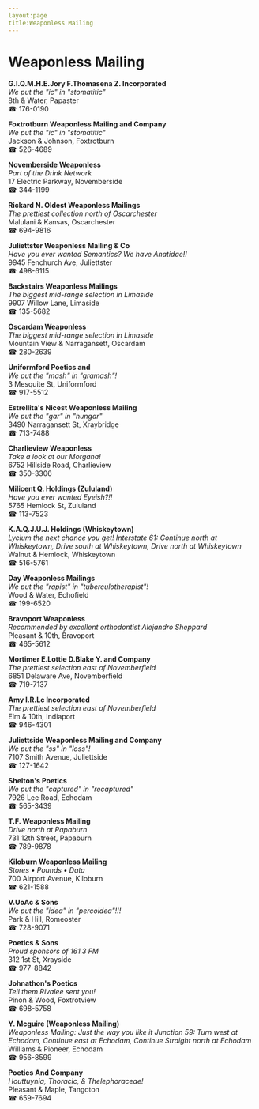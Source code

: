 ```yaml
---
layout:page
title:Weaponless Mailing
---
```

# Weaponless Mailing

**G.I.Q.M.H.E.Jory F.Thomasena Z. Incorporated**  
_We put the "ic" in "stomatitic"_  
8th & Water, Papaster  
☎ 176-0190



**Foxtrotburn Weaponless Mailing and Company**  
_We put the "ic" in "stomatitic"_  
Jackson & Johnson, Foxtrotburn  
☎ 526-4689



**Novemberside Weaponless**  
_Part of the Drink Network_  
17 Electric Parkway, Novemberside  
☎ 344-1199



**Rickard N. Oldest Weaponless Mailings**  
_The prettiest collection north of Oscarchester_  
Malulani & Kansas, Oscarchester  
☎ 694-9816



**Juliettster Weaponless Mailing & Co**  
_Have you ever wanted Semantics? We have Anatidae!!_  
9945 Fenchurch Ave, Juliettster  
☎ 498-6115



**Backstairs Weaponless Mailings**  
_The biggest mid-range selection in Limaside_  
9907 Willow Lane, Limaside  
☎ 135-5682



**Oscardam Weaponless**  
_The biggest mid-range selection in Limaside_  
Mountain View & Narragansett, Oscardam  
☎ 280-2639



**Uniformford Poetics and**  
_We put the "mash" in "gramash"!_  
3 Mesquite St, Uniformford  
☎ 917-5512



**Estrellita's Nicest Weaponless Mailing**  
_We put the "gar" in "hungar"_  
3490 Narragansett St, Xraybridge  
☎ 713-7488



**Charlieview Weaponless**  
_Take a look at our Morgana!_  
6752 Hillside Road, Charlieview  
☎ 350-3306



**Milicent Q. Holdings (Zululand)**  
_Have you ever wanted Eyeish?!!_  
5765 Hemlock St, Zululand  
☎ 113-7523



**K.A.Q.J.U.J. Holdings (Whiskeytown)**  
_Lycium the next chance you get! 
Interstate 61: Continue north at Whiskeytown, Drive south at Whiskeytown, Drive north at Whiskeytown_  
Walnut & Hemlock, Whiskeytown  
☎ 516-5761



**Day Weaponless Mailings**  
_We put the "rapist" in "tuberculotherapist"!_  
Wood & Water, Echofield  
☎ 199-6520



**Bravoport Weaponless**  
_Recommended by excellent orthodontist Alejandro Sheppard_  
Pleasant & 10th, Bravoport  
☎ 465-5612



**Mortimer E.Lottie D.Blake Y. and Company**  
_The prettiest selection east of Novemberfield_  
6851 Delaware Ave, Novemberfield  
☎ 719-7137



**Amy I.R.Lc Incorporated**  
_The prettiest selection east of Novemberfield_  
Elm & 10th, Indiaport  
☎ 946-4301



**Juliettside Weaponless Mailing and Company**  
_We put the "ss" in "loss"!_  
7107 Smith Avenue, Juliettside  
☎ 127-1642



**Shelton's Poetics**  
_We put the "captured" in "recaptured"_  
7926 Lee Road, Echodam  
☎ 565-3439



**T.F. Weaponless Mailing**  
_Drive north at Papaburn_  
731 12th Street, Papaburn  
☎ 789-9878



**Kiloburn Weaponless Mailing**  
_Stores • Pounds • Data_  
700 Airport Avenue, Kiloburn  
☎ 621-1588



**V.UoAc & Sons**  
_We put the "idea" in "percoidea"!!!_  
Park & Hill, Romeoster  
☎ 728-9071



**Poetics & Sons**  
_Proud sponsors of 161.3 FM_  
312 1st St, Xrayside  
☎ 977-8842



**Johnathon's Poetics**  
_Tell them Rivalee sent you!_  
Pinon & Wood, Foxtrotview  
☎ 698-5758



**Y. Mcguire (Weaponless Mailing)**  
_Weaponless Mailing: Just the way you like it 
Junction 59: Turn west at Echodam, Continue east at Echodam, Continue Straight north at Echodam_  
Williams & Pioneer, Echodam  
☎ 956-8599



**Poetics And Company**  
_Houttuynia, Thoracic, & Thelephoraceae!_  
Pleasant & Maple, Tangoton  
☎ 659-7694



